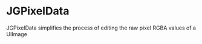 JGPixelData
===========

JGPixelData simplifies the process of editing the raw pixel RGBA values of a UIImage
